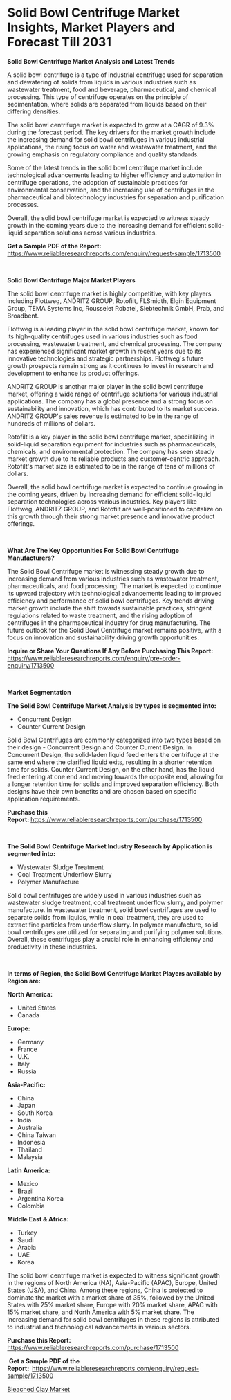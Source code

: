 <p><h1>Solid Bowl Centrifuge Market Insights, Market Players and Forecast Till 2031</h1></p><p><strong>Solid Bowl Centrifuge Market Analysis and Latest Trends</strong></p>
<p><p>A solid bowl centrifuge is a type of industrial centrifuge used for separation and dewatering of solids from liquids in various industries such as wastewater treatment, food and beverage, pharmaceutical, and chemical processing. This type of centrifuge operates on the principle of sedimentation, where solids are separated from liquids based on their differing densities.</p><p>The solid bowl centrifuge market is expected to grow at a CAGR of 9.3% during the forecast period. The key drivers for the market growth include the increasing demand for solid bowl centrifuges in various industrial applications, the rising focus on water and wastewater treatment, and the growing emphasis on regulatory compliance and quality standards.</p><p>Some of the latest trends in the solid bowl centrifuge market include technological advancements leading to higher efficiency and automation in centrifuge operations, the adoption of sustainable practices for environmental conservation, and the increasing use of centrifuges in the pharmaceutical and biotechnology industries for separation and purification processes.</p><p>Overall, the solid bowl centrifuge market is expected to witness steady growth in the coming years due to the increasing demand for efficient solid-liquid separation solutions across various industries.</p></p>
<p><strong>Get a Sample PDF of the Report:&nbsp;</strong> <a href="https://www.reliableresearchreports.com/enquiry/request-sample/1713500">https://www.reliableresearchreports.com/enquiry/request-sample/1713500</a></p>
<p>&nbsp;</p>
<p><strong>Solid Bowl Centrifuge Major Market Players</strong></p>
<p><p>The solid bowl centrifuge market is highly competitive, with key players including Flottweg, ANDRITZ GROUP, Rotofilt, FLSmidth, Elgin Equipment Group, TEMA Systems Inc, Rousselet Robatel, Siebtechnik GmbH, Prab, and Broadbent.</p><p>Flottweg is a leading player in the solid bowl centrifuge market, known for its high-quality centrifuges used in various industries such as food processing, wastewater treatment, and chemical processing. The company has experienced significant market growth in recent years due to its innovative technologies and strategic partnerships. Flottweg's future growth prospects remain strong as it continues to invest in research and development to enhance its product offerings.</p><p>ANDRITZ GROUP is another major player in the solid bowl centrifuge market, offering a wide range of centrifuge solutions for various industrial applications. The company has a global presence and a strong focus on sustainability and innovation, which has contributed to its market success. ANDRITZ GROUP's sales revenue is estimated to be in the range of hundreds of millions of dollars.</p><p>Rotofilt is a key player in the solid bowl centrifuge market, specializing in solid-liquid separation equipment for industries such as pharmaceuticals, chemicals, and environmental protection. The company has seen steady market growth due to its reliable products and customer-centric approach. Rotofilt's market size is estimated to be in the range of tens of millions of dollars.</p><p>Overall, the solid bowl centrifuge market is expected to continue growing in the coming years, driven by increasing demand for efficient solid-liquid separation technologies across various industries. Key players like Flottweg, ANDRITZ GROUP, and Rotofilt are well-positioned to capitalize on this growth through their strong market presence and innovative product offerings.</p></p>
<p>&nbsp;</p>
<p><strong>What Are The Key Opportunities For Solid Bowl Centrifuge Manufacturers?</strong></p>
<p><p>The Solid Bowl Centrifuge market is witnessing steady growth due to increasing demand from various industries such as wastewater treatment, pharmaceuticals, and food processing. The market is expected to continue its upward trajectory with technological advancements leading to improved efficiency and performance of solid bowl centrifuges. Key trends driving market growth include the shift towards sustainable practices, stringent regulations related to waste treatment, and the rising adoption of centrifuges in the pharmaceutical industry for drug manufacturing. The future outlook for the Solid Bowl Centrifuge market remains positive, with a focus on innovation and sustainability driving growth opportunities.</p></p>
<p><strong>Inquire or Share Your Questions If Any Before Purchasing This Report:</strong> <a href="https://www.reliableresearchreports.com/enquiry/pre-order-enquiry/1713500">https://www.reliableresearchreports.com/enquiry/pre-order-enquiry/1713500</a></p>
<p>&nbsp;</p>
<p><strong>Market Segmentation</strong></p>
<p><strong>The Solid Bowl Centrifuge Market Analysis by types is segmented into:</strong></p>
<p><ul><li>Concurrent Design</li><li>Counter Current Design</li></ul></p>
<p><p>Solid Bowl Centrifuges are commonly categorized into two types based on their design - Concurrent Design and Counter Current Design. In Concurrent Design, the solid-laden liquid feed enters the centrifuge at the same end where the clarified liquid exits, resulting in a shorter retention time for solids. Counter Current Design, on the other hand, has the liquid feed entering at one end and moving towards the opposite end, allowing for a longer retention time for solids and improved separation efficiency. Both designs have their own benefits and are chosen based on specific application requirements.</p></p>
<p><strong>Purchase this Report:&nbsp;</strong><a href="https://www.reliableresearchreports.com/purchase/1713500">https://www.reliableresearchreports.com/purchase/1713500</a></p>
<p>&nbsp;</p>
<p><strong>The Solid Bowl Centrifuge Market Industry Research by Application is segmented into:</strong></p>
<p><ul><li>Wastewater Sludge Treatment</li><li>Coal Treatment Underflow Slurry</li><li>Polymer Manufacture</li></ul></p>
<p><p>Solid bowl centrifuges are widely used in various industries such as wastewater sludge treatment, coal treatment underflow slurry, and polymer manufacture. In wastewater treatment, solid bowl centrifuges are used to separate solids from liquids, while in coal treatment, they are used to extract fine particles from underflow slurry. In polymer manufacture, solid bowl centrifuges are utilized for separating and purifying polymer solutions. Overall, these centrifuges play a crucial role in enhancing efficiency and productivity in these industries.</p></p>
<p>&nbsp;</p>
<p><strong>In terms of Region, the Solid Bowl Centrifuge Market Players available by Region are:</strong></p>
<p>
    <p> <strong> North America: </strong>
        <ul>
            <li>United States</li>
            <li>Canada</li>
        </ul>
        </p> 
    <p> <strong> Europe: </strong>
        <ul>
            <li>Germany</li>
            <li>France</li>
            <li>U.K.</li>
            <li>Italy</li>
            <li>Russia</li>
        </ul>
        </p> 
    <p> <strong> Asia-Pacific: </strong>
        <ul>
            <li>China</li>
            <li>Japan</li>
            <li>South Korea</li>
            <li>India</li>
            <li>Australia</li>
            <li>China Taiwan</li>
            <li>Indonesia</li>
            <li>Thailand</li>
            <li>Malaysia</li>
        </ul>
        </p> 
    <p> <strong> Latin America: </strong>
        <ul>
            <li>Mexico</li>
            <li>Brazil</li>
            <li>Argentina Korea</li>
            <li>Colombia</li>
        </ul>
        </p> 
    <p> <strong> Middle East & Africa: </strong>
        <ul>
            <li>Turkey</li>
            <li>Saudi</li>
            <li>Arabia</li>
            <li>UAE</li>
            <li>Korea</li>
        </ul>
    </p>
    </p>
<p><p>The solid bowl centrifuge market is expected to witness significant growth in the regions of North America (NA), Asia-Pacific (APAC), Europe, United States (USA), and China. Among these regions, China is projected to dominate the market with a market share of 35%, followed by the United States with 25% market share, Europe with 20% market share, APAC with 15% market share, and North America with 5% market share. The increasing demand for solid bowl centrifuges in these regions is attributed to industrial and technological advancements in various sectors.</p></p>
<p><strong>Purchase this Report: </strong><a href="https://www.reliableresearchreports.com/purchase/1713500">https://www.reliableresearchreports.com/purchase/1713500</a></p>
<p>&nbsp;<strong>Get a Sample PDF of the Report:&nbsp;&nbsp;</strong><a href="https://www.reliableresearchreports.com/enquiry/request-sample/1713500">https://www.reliableresearchreports.com/enquiry/request-sample/1713500</a></p>
<p><strong></strong></p>
<p><p><a href="https://github.com/redneck06/Market-Research-Report-List-2/blob/main/bleached-clay-market.md">Bleached Clay Market</a></p></p>